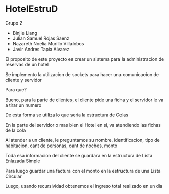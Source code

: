 # HotelEstruD

Grupo 2


- Binjie Liang
- Julian Samuel Rojas Saenz
- Nazareth Noelia Murillo Villalobos
- Javir Andres Tapia Alvarez



El proposito de este proyecto es crear un sistema para la administracion de reservas de un hotel


Se implemento la utilizacion de sockets para hacer una comunicacion de cliente y servidor


Para que?


Bueno, para la parte de clientes, el cliente pide una ficha y el servidor le va a tirar un numero


De esta forma se utiliza lo que seria la estructura de Colas


En la parte del servidor o mas bien el Hotel en si, va atendiendo las fichas de la cola


Al atender a un cliente, le preguntamos su nombre, identificacion, tipo de habitacion, cant de personas, cant de noches, monto


Toda esa informacion del cliente se guardara en la estructura de Lista Enlazada Simple


Para luego guardar una factura con el monto en la estructura de una Lista Circular


Luego, usando recursividad obtenemos el ingreso total realizado en un dia
